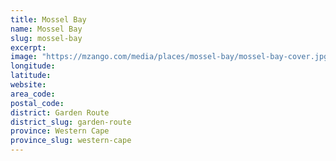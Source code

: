 ```yaml
---
title: Mossel Bay
name: Mossel Bay
slug: mossel-bay
excerpt: 
image: "https://mzango.com/media/places/mossel-bay/mossel-bay-cover.jpg"
longitude: 
latitude: 
website: 
area_code: 
postal_code: 
district: Garden Route
district_slug: garden-route
province: Western Cape
province_slug: western-cape
---
```

